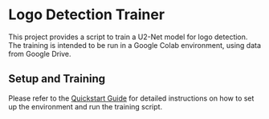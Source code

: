 # Logo Detection Trainer

This project provides a script to train a U2-Net model for logo detection. The training is intended to be run in a Google Colab environment, using data from Google Drive.

## Setup and Training

Please refer to the [Quickstart Guide](specs/003-unzip-data-file/quickstart.md) for detailed instructions on how to set up the environment and run the training script.
